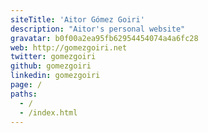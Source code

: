 ```yaml
---
siteTitle: 'Aitor Gómez Goiri'
description: "Aitor's personal website"
gravatar: b0f00a2ea95fb62954454074a4a6fc28
web: http://gomezgoiri.net
twitter: gomezgoiri
github: gomezgoiri
linkedin: gomezgoiri
page: /
paths:
  - /
  - /index.html
---
```

